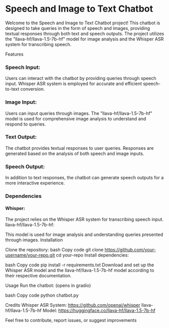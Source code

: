 # Speech and Image to Text Chatbot
Welcome to the Speech and Image to Text Chatbot project! This chatbot is designed to take queries in the form of speech and images, providing textual responses through both text and speech outputs. The project utilizes the "llava-hf/llava-1.5-7b-hf" model for image analysis and the Whisper ASR system for transcribing speech.

Features
### Speech Input:

Users can interact with the chatbot by providing queries through speech input.
Whisper ASR system is employed for accurate and efficient speech-to-text conversion.

### Image Input:

Users can input queries through images.
The "llava-hf/llava-1.5-7b-hf" model is used for comprehensive image analysis to understand and respond to queries.

### Text Output:

The chatbot provides textual responses to user queries.
Responses are generated based on the analysis of both speech and image inputs.

### Speech Output:

In addition to text responses, the chatbot can generate speech outputs for a more interactive experience.

### Dependencies
#### Whisper:

The project relies on the Whisper ASR system for transcribing speech input.
llava-hf/llava-1.5-7b-hf:

This model is used for image analysis and understanding queries presented through images.
Installation

Clone the repository:
bash
Copy code
git clone https://github.com/your-username/your-repo.git
cd your-repo
Install dependencies:

bash
Copy code
pip install -r requirements.txt
Download and set up the Whisper ASR model and the llava-hf/llava-1.5-7b-hf model according to their respective documentation.

Usage
Run the chatbot: (opens in gradio)

bash
Copy code
python chatbot.py

Credits
Whisper ASR System: https://github.com/openai/whisper
llava-hf/llava-1.5-7b-hf Model: https://huggingface.co/llava-hf/llava-1.5-7b-hf

Feel free to contribute, report issues, or suggest improvements
